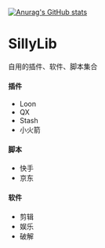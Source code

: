 [![Anurag's GitHub stats](https://github-readme-stats.vercel.app/api?username=treasunew)](https://github.com/anuraghazra/github-readme-stats)
# SillyLib
自用的插件、软件、脚本集合
#### 插件
* Loon
* QX
* Stash
* 小火箭
#### 脚本
- 快手
- 京东
#### 软件
+ 剪辑
+ 娱乐
+ 破解
